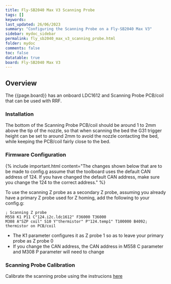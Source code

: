 ```yaml
---
title: Fly-SB2040 Max V3 Scanning Probe
tags: []
keywords: 
last_updated: 26/06/2023
summary: "Configuring the Scanning Probe on a Fly-SB2040 Max V3"
sidebar: mydoc_sidebar
permalink: fly_sb2040_max_v3_scanning_probe.html
folder: mydoc
comments: false
toc: false
datatable: true
board: Fly-SB2040 Max V3
---
```


## Overview

The {{page.board}} has an onboard LDC1612 and Scanning Probe PCB/coil that can be used with RRF.  

### Installation

The bottom of the Scanning Probe PCB/coil should be around 1 to 2mm above the tip of the nozzle, so that when scanning the bed the G31 trigger height can be set to around 2mm to avoid the nozzle contacting the bed, while keeping the PCB/coil fairly close to the bed.

### Firmware Configuration

{% include important.html content="The changes shown below that are to be made to config.g assume that the toolboard uses the default CAN address of 124. If you have changed the default CAN address, make sure you change the 124 to the correct address." %}

To use the scanning Z probe as a secondary Z probe, assuming you already have a primary Z probe used for Z homing, add the following to your config.g:

```text
; Scanning Z probe
M558 K1 P11 C"124.i2c.ldc1612" F36000 T36000
M308 A"SZP coil" S10 Y"thermistor" P"124.temp1" T100000 B4092; thermistor on PCB/coil
```

* The K1 parameter configures it as Z probe 1 so as to leave your primary probe as Z probe 0
* If you change the CAN address, the CAN address in M558 C parameter and M308 P parameter will need to change

### Scanning Probe Calibration

Calibrate the scanning probe using the instrucions [here](https://docs.duet3d.com/User_manual/Tuning/scanning_z_probe_calibration)
